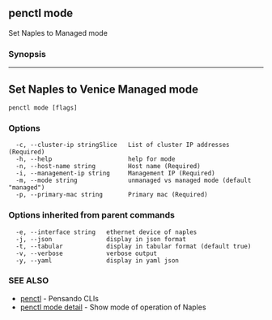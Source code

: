 ## penctl mode

Set Naples to Managed mode

### Synopsis



-----------------------------------
 Set Naples to Venice Managed mode 
-----------------------------------


```
penctl mode [flags]
```

### Options

```
  -c, --cluster-ip stringSlice   List of cluster IP addresses (Required)
  -h, --help                     help for mode
  -n, --host-name string         Host name (Required)
  -i, --management-ip string     Management IP (Required)
  -m, --mode string              unmanaged vs managed mode (default "managed")
  -p, --primary-mac string       Primary mac (Required)
```

### Options inherited from parent commands

```
  -e, --interface string   ethernet device of naples
  -j, --json               display in json format
  -t, --tabular            display in tabular format (default true)
  -v, --verbose            verbose output
  -y, --yaml               display in yaml json
```

### SEE ALSO
* [penctl](penctl.md)	 - Pensando CLIs
* [penctl mode detail](penctl_mode_detail.md)	 - Show mode of operation of Naples

